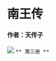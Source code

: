 # 南王传
#### 作者：天传子
![](https://tva1.sinaimg.cn/large/0081Kckwgy1glfp718nrbj30u013djt4.jpg)
                                                                                                                                                                                                                                           `** 第三册 **`
                                                                                                                                         


